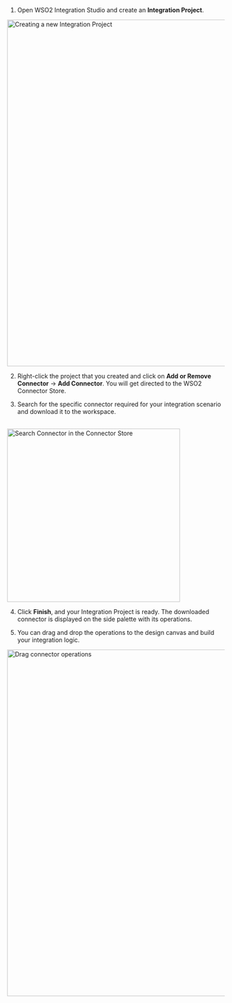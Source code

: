 1. Open WSO2 Integration Studio and create an **Integration Project**.
  <img src="{{base_path}}/assets/img/integrate/new-project/new-integration-project.png" title="Creating a new Integration Project" width="800" alt="Creating a new Integration Project" />

2. Right-click the project that you created and click on **Add or Remove Connector** -> **Add Connector**. You will get directed to the WSO2 Connector Store.

3. Search for the specific connector required for your integration scenario and download it to the workspace.
 <br>
  <img src="{{base_path}}/assets/img/integrate/connectors/search-connector.png" title="Search Connector in the Connector Store" width="400" alt="Search Connector in the Connector Store" />

4. Click **Finish**, and your Integration Project is ready. The downloaded connector is displayed on the side palette with its operations. 

5. You can drag and drop the operations to the design canvas and build your integration logic.

  <img src="{{base_path}}/assets/img/integrate/connectors/drag-connector-operation.png" title="Drag connector operations" width="800" alt="Drag connector operations" />

